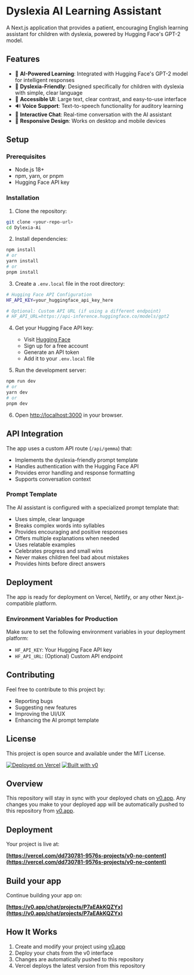 # Dyslexia AI Learning Assistant

A Next.js application that provides a patient, encouraging English learning assistant for children with dyslexia, powered by Hugging Face's GPT-2 model.

## Features

- 🤖 **AI-Powered Learning**: Integrated with Hugging Face's GPT-2 model for intelligent responses
- 🎯 **Dyslexia-Friendly**: Designed specifically for children with dyslexia with simple, clear language
- 🎨 **Accessible UI**: Large text, clear contrast, and easy-to-use interface
- 🔊 **Voice Support**: Text-to-speech functionality for auditory learning
- 💬 **Interactive Chat**: Real-time conversation with the AI assistant
- 📱 **Responsive Design**: Works on desktop and mobile devices

## Setup

### Prerequisites

- Node.js 18+ 
- npm, yarn, or pnpm
- Hugging Face API key

### Installation

1. Clone the repository:
```bash
git clone <your-repo-url>
cd Dylexia-Ai
```

2. Install dependencies:
```bash
npm install
# or
yarn install
# or
pnpm install
```

3. Create a `.env.local` file in the root directory:
```bash
# Hugging Face API Configuration
HF_API_KEY=your_huggingface_api_key_here

# Optional: Custom API URL (if using a different endpoint)
# HF_API_URL=https://api-inference.huggingface.co/models/gpt2
```

4. Get your Hugging Face API key:
   - Visit [Hugging Face](https://huggingface.co/settings/tokens)
   - Sign up for a free account
   - Generate an API token
   - Add it to your `.env.local` file

5. Run the development server:
```bash
npm run dev
# or
yarn dev
# or
pnpm dev
```

6. Open [http://localhost:3000](http://localhost:3000) in your browser.

## API Integration

The app uses a custom API route (`/api/gemma`) that:

- Implements the dyslexia-friendly prompt template
- Handles authentication with the Hugging Face API
- Provides error handling and response formatting
- Supports conversation context

### Prompt Template

The AI assistant is configured with a specialized prompt template that:
- Uses simple, clear language
- Breaks complex words into syllables
- Provides encouraging and positive responses
- Offers multiple explanations when needed
- Uses relatable examples
- Celebrates progress and small wins
- Never makes children feel bad about mistakes
- Provides hints before direct answers

## Deployment

The app is ready for deployment on Vercel, Netlify, or any other Next.js-compatible platform.

### Environment Variables for Production

Make sure to set the following environment variables in your deployment platform:

- `HF_API_KEY`: Your Hugging Face API key
- `HF_API_URL`: (Optional) Custom API endpoint

## Contributing

Feel free to contribute to this project by:
- Reporting bugs
- Suggesting new features
- Improving the UI/UX
- Enhancing the AI prompt template

## License

This project is open source and available under the MIT License.

[![Deployed on Vercel](https://img.shields.io/badge/Deployed%20on-Vercel-black?style=for-the-badge&logo=vercel)](https://vercel.com/dd730781-9576s-projects/v0-no-content)
[![Built with v0](https://img.shields.io/badge/Built%20with-v0.app-black?style=for-the-badge)](https://v0.app/chat/projects/P7aEAkKQZYx)

## Overview

This repository will stay in sync with your deployed chats on [v0.app](https://v0.app).
Any changes you make to your deployed app will be automatically pushed to this repository from [v0.app](https://v0.app).

## Deployment

Your project is live at:

**[https://vercel.com/dd730781-9576s-projects/v0-no-content](https://vercel.com/dd730781-9576s-projects/v0-no-content)**

## Build your app

Continue building your app on:

**[https://v0.app/chat/projects/P7aEAkKQZYx](https://v0.app/chat/projects/P7aEAkKQZYx)**

## How It Works

1. Create and modify your project using [v0.app](https://v0.app)
2. Deploy your chats from the v0 interface
3. Changes are automatically pushed to this repository
4. Vercel deploys the latest version from this repository
